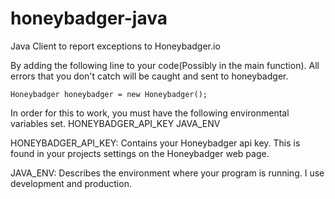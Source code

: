 honeybadger-java
================

Java Client to report exceptions to Honeybadger.io

By adding the following line to your code(Possibly in the main function). All errors that you don't catch will be caught and sent to honeybadger.

    Honeybadger honeybadger = new Honeybadger();

In order for this to work, you must have the following environmental variables set.
    HONEYBADGER_API_KEY
    JAVA_ENV

HONEYBADGER_API_KEY: Contains your Honeybadger api key. This is found in your projects settings on the Honeybadger web page.

JAVA_ENV: Describes the environment where your program is running. I use development and production.